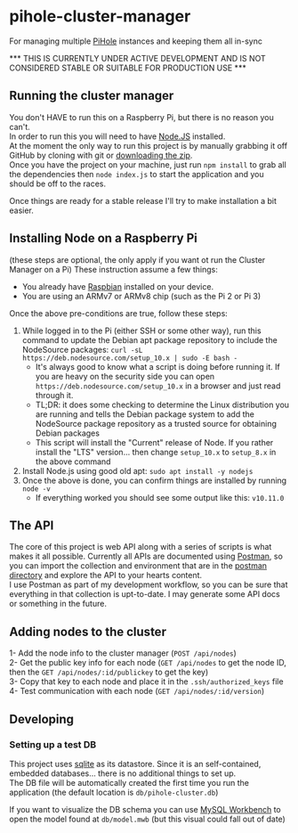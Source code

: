 # pihole-cluster-manager
For managing multiple [PiHole](https://pi-hole.net/) instances and keeping them all in-sync

*** THIS IS CURRENTLY UNDER ACTIVE DEVELOPMENT AND IS NOT CONSIDERED STABLE OR SUITABLE FOR PRODUCTION USE ***

## Running the cluster manager
You don't HAVE to run this on a Raspberry Pi, but there is no reason you can't.   
In order to run this you will need to have [Node.JS](https://nodejs.org/en/) installed.  
At the moment the only way to run this project is by manually grabbing it off GitHub by cloning with git or [downloading the zip](https://github.com/morficus/pihole-cluster-manager/archive/master.zip).  
Once you have the project on your machine, just run `npm install` to grab all the dependencies then `node index.js` to start the application and you should be off to the races.  

Once things are ready for a stable release I'll try to make installation a bit easier.

## Installing Node on a Raspberry Pi
(these steps are optional, the only apply if you want ot run the Cluster Manager on a Pi)
These instruction assume a few things:
* You already have [Raspbian](https://www.raspberrypi.org/downloads/raspbian/) installed on your device.
* You are using an ARMv7 or ARMv8 chip (such as the Pi 2 or Pi 3)

Once the above pre-conditions are true, follow these steps:
1. While logged in to the Pi (either SSH or some other way), run this command to update the Debian apt package repository to include the NodeSource packages: `curl -sL https://deb.nodesource.com/setup_10.x | sudo -E bash -`
    * It's always good to know what a script is doing before running it. If you are heavy on the security side you can open `https://deb.nodesource.com/setup_10.x` in a browser and just read through it.
    * TL;DR: it does some checking to determine the Linux distribution you are running and tells the Debian package system to add the NodeSource package repository as a trusted source for obtaining Debian packages
    * This script will install the "Current" release of Node. If you rather install the "LTS" version... then change `setup_10.x` to `setup_8.x` in the above command
2. Install Node.js using good old apt: `sudo apt install -y nodejs`
3. Once the above is done, you can confirm things are installed by running `node -v`
    * If everything worked you should see some output like this: `v10.11.0`


## The API
The core of this project is web API along with a series of scripts is what makes it all possible. Currently all APIs are documented using [Postman](https://www.getpostman.com/), so you can import the collection and environment that are in the [postman directory](./postman) and explore the API to your hearts content.  
I use Postman as part of my development workflow, so you can be sure that everything in that collection is upt-to-date. I may generate some API docs or something in the future.

## Adding nodes to the cluster
1- Add the node info to the cluster manager (`POST /api/nodes`)  
2- Get the public key info for each node (`GET /api/nodes` to get the node ID, then the `GET /api/nodes/:id/publickey` to get the key)  
3- Copy that key to each node and place it in the `.ssh/authorized_keys` file  
4- Test communication with each node (`GET /api/nodes/:id/version`)    

## Developing

### Setting up a test DB
This project uses [sqlite](https://www.sqlite.org/) as its datastore. Since it is an self-contained, embedded databases... there is no additional things to set up.  
The DB file will be automatically created the first time you run the application (the default location is `db/pihole-cluster.db`)

If you want to visualize the DB schema you can use [MySQL Workbench](https://mysqlworkbench.org) to open the model found at `db/model.mwb` (but this visual could fall out of date)
